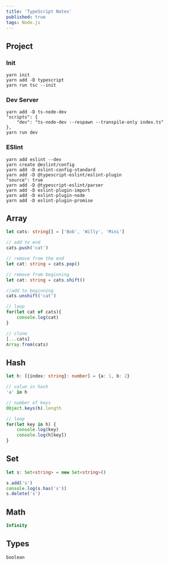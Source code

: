 ```yaml
---
title: 'TypeScript Notes'
published: true
tags: Node.js
---
```


## Project

### Init

```shell
yarn init
yarn add -D typescript
yarn run tsc --init
```

### Dev Server

```shell
yarn add -D ts-node-dev
"scripts": {
	"dev": "ts-node-dev --respawn --transpile-only index.ts"
},
yarn run dev
```

### ESlint

```shell
yarn add eslint --dev
yarn create @eslint/config
yarn add -D eslint-config-standard
yarn add -D @typescript-eslint/eslint-plugin
"source": true
yarn add -D @typescript-eslint/parser
yarn add -D eslint-plugin-import
yarn add -D eslint-plugin-node
yarn add -D eslint-plugin-promise
```
## Array

```TypeScript
let cats: string[] = ['Bob', 'Willy', 'Mini']

// add to end
cats.push('cat')

// remove from the end
let cat: string = cats.pop()

// remove from beginning
let cat: string = cats.shift()

//add to beginning
cats.unshift('cat')

// loop 
for(let cat of cats){
	console.log(cat)
}

// clone
[...cats]
Array.from(cats)
```

## Hash

```TypeScript
let h: [{index: string}: number] = {a: 1, b: 2}

// value in hash
'a' in h

// number of keys
Object.keys(h).length

// loop
for(let key in h) {
	console.log(key)
	console.log(h[key])
}
```

## Set

```TypeScript
let s: Set<string> = new Set<string>()

s.add('s')
console.log(s.has('s'))
s.delete('s')
```

## Math

```TypeScript
Infinity
```

## Types

```TypeScript
boolean
```